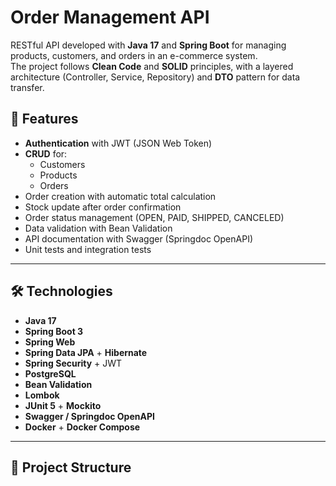 # Order Management API

RESTful API developed with **Java 17** and **Spring Boot** for managing products, customers, and orders in an e-commerce system.  
The project follows **Clean Code** and **SOLID** principles, with a layered architecture (Controller, Service, Repository) and **DTO** pattern for data transfer.

## 🚀 Features

- **Authentication** with JWT (JSON Web Token)
- **CRUD** for:
  - Customers
  - Products
  - Orders
- Order creation with automatic total calculation
- Stock update after order confirmation
- Order status management (OPEN, PAID, SHIPPED, CANCELED)
- Data validation with Bean Validation
- API documentation with Swagger (Springdoc OpenAPI)
- Unit tests and integration tests

---

## 🛠 Technologies

- **Java 17**
- **Spring Boot 3**
- **Spring Web**
- **Spring Data JPA** + **Hibernate**
- **Spring Security** + JWT
- **PostgreSQL**
- **Bean Validation**
- **Lombok**
- **JUnit 5** + **Mockito**
- **Swagger / Springdoc OpenAPI**
- **Docker** + **Docker Compose**

---

## 📂 Project Structure

